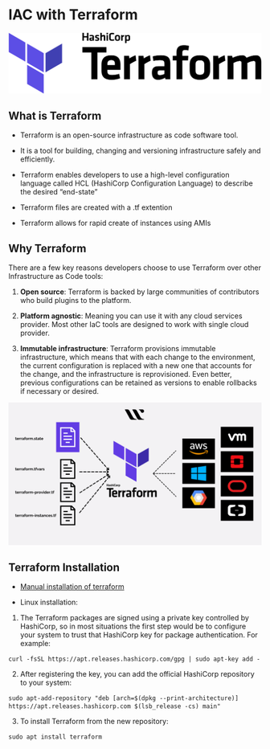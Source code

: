 # IAC with Terraform 
![terraform_logo](img/1280px-Terraform_Logo.svg.png)

## What is Terraform 
- Terraform is an open-source infrastructure as code software tool. 

- It is a tool for building, changing and versioning infrastructure safely and efficiently. 

- Terraform enables developers to use a high-level configuration language called HCL (HashiCorp Configuration Language) to describe the desired “end-state”

- Terraform files are created with a .tf extention

- Terraform allows for rapid create of instances using AMIs

## Why Terraform
There are a few key reasons developers choose to use Terraform over other Infrastructure as Code tools:

1. **Open source**: Terraform is backed by large communities of contributors who build plugins to the platform. 

2. **Platform agnostic**: Meaning you can use it with any cloud services provider. Most other IaC tools are designed to work with single cloud provider.

3. **Immutable infrastructure**: Terraform provisions immutable infrastructure, which means that with each change to the environment, the current configuration is replaced with a new one that accounts for the change, and the infrastructure is reprovisioned. Even better, previous configurations can be retained as versions to enable rollbacks if necessary or desired.

![img](img/Terraform-1.png)

## Terraform Installation 

- [Manual installation of terraform](https://www.terraform.io/downloads.html)

- Linux installation:

1. The Terraform packages are signed using a private key controlled by HashiCorp, so in most situations the first step would be to configure your system to trust that HashiCorp key for package authentication. For example:

```
curl -fsSL https://apt.releases.hashicorp.com/gpg | sudo apt-key add -
```

2. After registering the key, you can add the official HashiCorp repository to your system:

```
sudo apt-add-repository "deb [arch=$(dpkg --print-architecture)] https://apt.releases.hashicorp.com $(lsb_release -cs) main"
```
3. To install Terraform from the new repository:

```
sudo apt install terraform
```